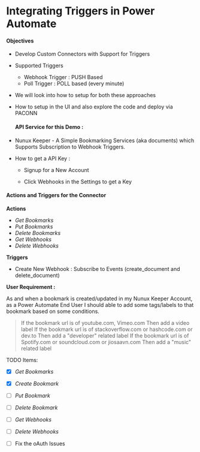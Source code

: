 # Integrating Triggers in Power Automate



#### Objectives

- Develop Custom Connectors with Support for Triggers
- Supported Triggers 
  - Webhook Trigger : PUSH Based
  - Poll Trigger : POLL based (every minute)
- We will look into how to setup for both these approaches
- How to setup in the UI and also explore the code and deploy via PACONN

	#### API Service for this Demo :

- Nunux Keeper - A Simple Bookmarking Services (aka documents) which Supports Subscription to Webhook Triggers.

- How to get a API Key : 

  - Signup for a New Account

  - Click Webhooks in the Settings to get a Key

    

#### Actions and Triggers for the Connector

**Actions**

- *Get Bookmarks*
- *Put Bookmarks*
- *Delete Bookmarks*
- *Get Webhooks*
- *Delete Webhooks*

**Triggers**

- Create New Webhook : Subscribe to Events (create_document and delete_document)


**User Requirement :**

As and when a bookmark is created/updated in my Nunux Keeper Account, as a Power Automate End User I should able to add some tags/labels to that bookmark based on some conditions.

> If the bookmark url is of youtube.com, Vimeo.com Then add a video label
> If the bookmark url is of stackoverflow.com or hashcode.com or dev.to Then add a "developer" related label
> If the bookmark url is of Spotify.com or soundcloud.com or jiosaavn.com Then add a "music" related label



TODO Items:

- [x] *Get Bookmarks*
- [x] *Create Bookmark*
- [ ] *Put Bookmark*
- [ ] *Delete Bookmark*
- [ ] *Get Webhooks*
- [ ] *Delete Webhooks*
- [ ] Fix the oAuth Issues




